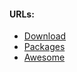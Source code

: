 #### URLs:
- [Download](https://go.dev/dl/)
- [Packages](https://pkg.go.dev/std)
- [Awesome](https://github.com/avelino/awesome-go/blob/main/README.md)
